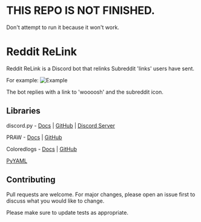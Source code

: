 # THIS REPO IS NOT FINISHED.

Don't attempt to run it because it won't work.

# Reddit ReLink

Reddit ReLink is a Discord bot that relinks Subreddit 'links' users have sent.

For example:
![Example](https://imgur.com/a/j8FxObV)

The bot replies with a link to 'woooosh' and the subreddit icon. 

## Libraries
discord.py - [Docs](https://discordpy.readthedocs.io) | [GitHub](https://github.com/Rapptz/discord.py) | [Discord Server](https://discord.gg/r3sSKJJ)

PRAW - [Docs](https://praw.readthedocs.io/en/latest/) | [GitHub](https://github.com/praw-dev/praw)

Coloredlogs - [Docs](https://coloredlogs.readthedocs.io/en/latest/) | [GitHub](https://github.com/xolox/python-coloredlogs)

[PyYAML](https://pyyaml.org/)

## Contributing
Pull requests are welcome. For major changes, please open an issue first to discuss what you would like to change.

Please make sure to update tests as appropriate.
